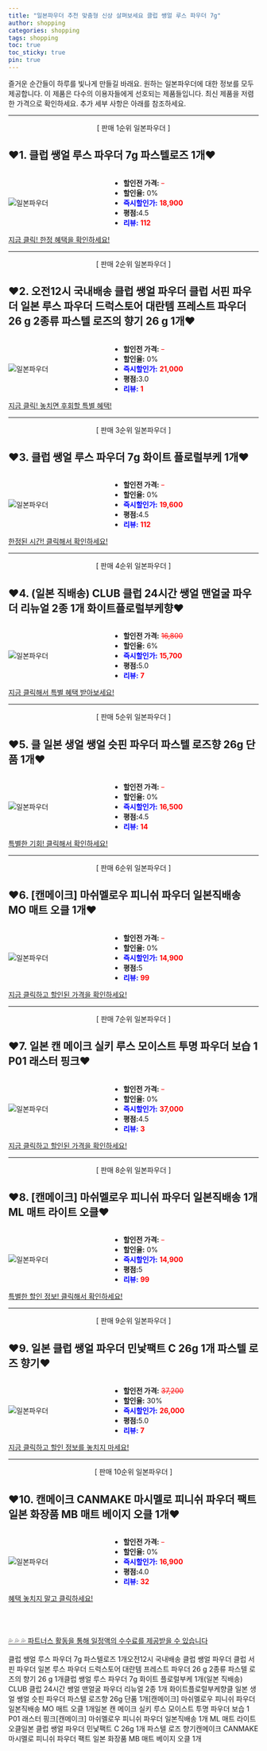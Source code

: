```yaml
---
title: "일본파우더 추천 맞춤형 신상 살펴보세요 클럽 쌩얼 루스 파우더 7g"
author: shopping
categories: shopping
tags: shopping
toc: true
toc_sticky: true
pin: true
---
```

즐거운 순간들이 하루를 빛나게 만들길 바래요. 원하는 일본파우더에 대한 정보를 모두 제공합니다. 이 제품은 다수의 이용자들에게 선호되는 제품들입니다. 최신 제품을 저렴한 가격으로 확인하세요. 추가 세부 사항은 아래를 참조하세요.

---
<p class="toplist" style="margin: 0 auto; display: block; width: fit-content;">[ 판매 1순위 일본파우더 ]</p>

<h2><strong>❤️1. 클럽 쌩얼 루스 파우더 7g 파스텔로즈 1개❤️</strong></h2>

<div style="display: flex; align-items: center;">
    <div style="flex: 0.4;">
        <img src="https://thumbnail9.coupangcdn.com/thumbnails/remote/230x230ex/image/vendor_inventory/464b/c154a289a086a3f01965dcef305692a10e98475f15d0b15604c28d1a7ec9.jpg" alt="일본파우더" style="max-width: 100%;">
    </div>
    <div style="flex: 0.6; margin-left: 10px;">
        <ul>
            <li><strong>할인전 가격:</strong> <del style="color: red;">-</del></li>
            <li><strong>할인율:</strong> 0%</li>
            <li><span style='color:blue'><strong>즉시할인가:</strong></span> <span style='color:red'><strong>18,900</strong></span></li>
            <li><strong>평점:</strong>4.5</li>
            <li><span style='color:blue'><strong>리뷰:</strong></span> <span style='color:red'><strong>112</strong></span></li>
        </ul>
    </div>
</div>
<div class="center">
    <a href="https://selin100587001.github.io?lptag=AF9450613&subid=githubio&pageKey=7935599232&traceid=V0-153&itemId=21843034024&vendorItemId=90622091690" class="myButton">
        지금 클릭! 한정 혜택을 확인하세요!
    </a>
</div>


---
<p class="toplist" style="margin: 0 auto; display: block; width: fit-content;">[ 판매 2순위 일본파우더 ]</p>

<h2><strong>❤️2. 오전12시 국내배송 클럽 쌩얼 파우더 클럽 서핀 파우더 일본 루스 파우더 드럭스토어 대란템 프레스트 파우더 26 g 2종류 파스텔 로즈의 향기 26 g 1개❤️</strong></h2>

<div style="display: flex; align-items: center;">
    <div style="flex: 0.4;">
        <img src="https://thumbnail6.coupangcdn.com/thumbnails/remote/230x230ex/image/vendor_inventory/d0ab/957de501f7976f4b73013afab6ace37e327c62e1175b2046f93cf6dc21ff.jpg" alt="일본파우더" style="max-width: 100%;">
    </div>
    <div style="flex: 0.6; margin-left: 10px;">
        <ul>
            <li><strong>할인전 가격:</strong> <del style="color: red;">-</del></li>
            <li><strong>할인율:</strong> 0%</li>
            <li><span style='color:blue'><strong>즉시할인가:</strong></span> <span style='color:red'><strong>21,000</strong></span></li>
            <li><strong>평점:</strong>3.0</li>
            <li><span style='color:blue'><strong>리뷰:</strong></span> <span style='color:red'><strong>1</strong></span></li>
        </ul>
    </div>
</div>
<div class="center">
    <a href="https://selin100587001.github.io?lptag=AF9450613&subid=githubio&pageKey=8186135057&traceid=V0-153&itemId=23411170442&vendorItemId=90438257917" class="myButton">
        지금 클릭! 놓치면 후회할 특별 혜택!
    </a>
</div>


---
<p class="toplist" style="margin: 0 auto; display: block; width: fit-content;">[ 판매 3순위 일본파우더 ]</p>

<h2><strong>❤️3. 클럽 쌩얼 루스 파우더 7g 화이트 플로럴부케 1개❤️</strong></h2>

<div style="display: flex; align-items: center;">
    <div style="flex: 0.4;">
        <img src="https://thumbnail9.coupangcdn.com/thumbnails/remote/230x230ex/image/vendor_inventory/4841/e0591320202fa76f6c1ab6ce4295228282cb8176f2210d820c9f1de1e3e9.jpg" alt="일본파우더" style="max-width: 100%;">
    </div>
    <div style="flex: 0.6; margin-left: 10px;">
        <ul>
            <li><strong>할인전 가격:</strong> <del style="color: red;">-</del></li>
            <li><strong>할인율:</strong> 0%</li>
            <li><span style='color:blue'><strong>즉시할인가:</strong></span> <span style='color:red'><strong>19,600</strong></span></li>
            <li><strong>평점:</strong>4.5</li>
            <li><span style='color:blue'><strong>리뷰:</strong></span> <span style='color:red'><strong>112</strong></span></li>
        </ul>
    </div>
</div>
<div class="center">
    <a href="https://selin100587001.github.io?lptag=AF9450613&subid=githubio&pageKey=7935599232&traceid=V0-153&itemId=21843034023&vendorItemId=90622091688" class="myButton">
        한정된 시간! 클릭해서 확인하세요!
    </a>
</div>


---
<p class="toplist" style="margin: 0 auto; display: block; width: fit-content;">[ 판매 4순위 일본파우더 ]</p>

<h2><strong>❤️4. (일본 직배송) CLUB 클럽 24시간 쌩얼 맨얼굴 파우더 리뉴얼 2종 1개 화이트플로럴부케향❤️</strong></h2>

<div style="display: flex; align-items: center;">
    <div style="flex: 0.4;">
        <img src="https://thumbnail6.coupangcdn.com/thumbnails/remote/230x230ex/image/vendor_inventory/8726/681920b8693ef4e0a9f4628a95d65ba89159fea4ea8a454d2e0b54141fa6.jpg" alt="일본파우더" style="max-width: 100%;">
    </div>
    <div style="flex: 0.6; margin-left: 10px;">
        <ul>
            <li><strong>할인전 가격:</strong> <del style="color: red;">16,800</del></li>
            <li><strong>할인율:</strong> 6%</li>
            <li><span style='color:blue'><strong>즉시할인가:</strong></span> <span style='color:red'><strong>15,700</strong></span></li>
            <li><strong>평점:</strong>5.0</li>
            <li><span style='color:blue'><strong>리뷰:</strong></span> <span style='color:red'><strong>7</strong></span></li>
        </ul>
    </div>
</div>
<div class="center">
    <a href="https://selin100587001.github.io?lptag=AF9450613&subid=githubio&pageKey=7553966513&traceid=V0-153&itemId=19886022801&vendorItemId=86986403933" class="myButton">
        지금 클릭해서 특별 혜택 받아보세요!
    </a>
</div>


---
<p class="toplist" style="margin: 0 auto; display: block; width: fit-content;">[ 판매 5순위 일본파우더 ]</p>

<h2><strong>❤️5. 클 일본 생얼 쌩얼 슷핀 파우더 파스텔 로즈향 26g 단품 1개❤️</strong></h2>

<div style="display: flex; align-items: center;">
    <div style="flex: 0.4;">
        <img src="https://thumbnail6.coupangcdn.com/thumbnails/remote/230x230ex/image/vendor_inventory/a118/0697e06cf3abf50cf0bbb6ba37d58defd68c9f407b876b1d62642b487e81.jpg" alt="일본파우더" style="max-width: 100%;">
    </div>
    <div style="flex: 0.6; margin-left: 10px;">
        <ul>
            <li><strong>할인전 가격:</strong> <del style="color: red;">-</del></li>
            <li><strong>할인율:</strong> 0%</li>
            <li><span style='color:blue'><strong>즉시할인가:</strong></span> <span style='color:red'><strong>16,500</strong></span></li>
            <li><strong>평점:</strong>4.5</li>
            <li><span style='color:blue'><strong>리뷰:</strong></span> <span style='color:red'><strong>14</strong></span></li>
        </ul>
    </div>
</div>
<div class="center">
    <a href="https://selin100587001.github.io?lptag=AF9450613&subid=githubio&pageKey=8065008975&traceid=V0-153&itemId=21690003279&vendorItemId=90712314965" class="myButton">
        특별한 기회! 클릭해서 확인하세요!
    </a>
</div>


---
<p class="toplist" style="margin: 0 auto; display: block; width: fit-content;">[ 판매 6순위 일본파우더 ]</p>

<h2><strong>❤️6. [캔메이크] 마쉬멜로우 피니쉬 파우더 일본직배송 MO 매트 오클 1개❤️</strong></h2>

<div style="display: flex; align-items: center;">
    <div style="flex: 0.4;">
        <img src="https://thumbnail6.coupangcdn.com/thumbnails/remote/230x230ex/image/vendor_inventory/9716/88a2153853b3eeac7d35f9063bb694bdea78903ba04ff73701a1779b9838.jpg" alt="일본파우더" style="max-width: 100%;">
    </div>
    <div style="flex: 0.6; margin-left: 10px;">
        <ul>
            <li><strong>할인전 가격:</strong> <del style="color: red;">-</del></li>
            <li><strong>할인율:</strong> 0%</li>
            <li><span style='color:blue'><strong>즉시할인가:</strong></span> <span style='color:red'><strong>14,900</strong></span></li>
            <li><strong>평점:</strong>5</li>
            <li><span style='color:blue'><strong>리뷰:</strong></span> <span style='color:red'><strong>99</strong></span></li>
        </ul>
    </div>
</div>
<div class="center">
    <a href="https://selin100587001.github.io?lptag=AF9450613&subid=githubio&pageKey=8049639287&traceid=V0-153&itemId=23597893446&vendorItemId=90623707560" class="myButton">
        지금 클릭하고 할인된 가격을 확인하세요!
    </a>
</div>


---
<p class="toplist" style="margin: 0 auto; display: block; width: fit-content;">[ 판매 7순위 일본파우더 ]</p>

<h2><strong>❤️7. 일본 캔 메이크 실키 루스 모이스트 투명 파우더 보습 1 P01 래스터 핑크❤️</strong></h2>

<div style="display: flex; align-items: center;">
    <div style="flex: 0.4;">
        <img src="https://thumbnail8.coupangcdn.com/thumbnails/remote/230x230ex/image/vendor_inventory/44bf/0474cb266c756eb88dbbee68c370be5a804f07717fc2ca07db3efeb16188.png" alt="일본파우더" style="max-width: 100%;">
    </div>
    <div style="flex: 0.6; margin-left: 10px;">
        <ul>
            <li><strong>할인전 가격:</strong> <del style="color: red;">-</del></li>
            <li><strong>할인율:</strong> 0%</li>
            <li><span style='color:blue'><strong>즉시할인가:</strong></span> <span style='color:red'><strong>37,000</strong></span></li>
            <li><strong>평점:</strong>4.5</li>
            <li><span style='color:blue'><strong>리뷰:</strong></span> <span style='color:red'><strong>3</strong></span></li>
        </ul>
    </div>
</div>
<div class="center">
    <a href="https://selin100587001.github.io?lptag=AF9450613&subid=githubio&pageKey=7113809127&traceid=V0-153&itemId=21816895005&vendorItemId=88865376315" class="myButton">
        지금 클릭하고 할인된 가격을 확인하세요!
    </a>
</div>


---
<p class="toplist" style="margin: 0 auto; display: block; width: fit-content;">[ 판매 8순위 일본파우더 ]</p>

<h2><strong>❤️8. [캔메이크] 마쉬멜로우 피니쉬 파우더 일본직배송 1개 ML 매트 라이트 오클❤️</strong></h2>

<div style="display: flex; align-items: center;">
    <div style="flex: 0.4;">
        <img src="https://thumbnail6.coupangcdn.com/thumbnails/remote/230x230ex/image/vendor_inventory/9716/88a2153853b3eeac7d35f9063bb694bdea78903ba04ff73701a1779b9838.jpg" alt="일본파우더" style="max-width: 100%;">
    </div>
    <div style="flex: 0.6; margin-left: 10px;">
        <ul>
            <li><strong>할인전 가격:</strong> <del style="color: red;">-</del></li>
            <li><strong>할인율:</strong> 0%</li>
            <li><span style='color:blue'><strong>즉시할인가:</strong></span> <span style='color:red'><strong>14,900</strong></span></li>
            <li><strong>평점:</strong>5</li>
            <li><span style='color:blue'><strong>리뷰:</strong></span> <span style='color:red'><strong>99</strong></span></li>
        </ul>
    </div>
</div>
<div class="center">
    <a href="https://selin100587001.github.io?lptag=AF9450613&subid=githubio&pageKey=7909094602&traceid=V0-153&itemId=23597893443&vendorItemId=90623707539" class="myButton">
        특별한 할인 정보! 클릭해서 확인하세요!
    </a>
</div>


---
<p class="toplist" style="margin: 0 auto; display: block; width: fit-content;">[ 판매 9순위 일본파우더 ]</p>

<h2><strong>❤️9. 일본 클럽 쌩얼 파우더 민낯팩트 C 26g 1개 파스텔 로즈 향기❤️</strong></h2>

<div style="display: flex; align-items: center;">
    <div style="flex: 0.4;">
        <img src="https://thumbnail9.coupangcdn.com/thumbnails/remote/230x230ex/image/vendor_inventory/bfe1/cac69b320170cc7cb4286f0d709585f7e0a52c31cc01efc17e13fd2483c7.png" alt="일본파우더" style="max-width: 100%;">
    </div>
    <div style="flex: 0.6; margin-left: 10px;">
        <ul>
            <li><strong>할인전 가격:</strong> <del style="color: red;">37,200</del></li>
            <li><strong>할인율:</strong> 30%</li>
            <li><span style='color:blue'><strong>즉시할인가:</strong></span> <span style='color:red'><strong>26,000</strong></span></li>
            <li><strong>평점:</strong>5.0</li>
            <li><span style='color:blue'><strong>리뷰:</strong></span> <span style='color:red'><strong>7</strong></span></li>
        </ul>
    </div>
</div>
<div class="center">
    <a href="https://selin100587001.github.io?lptag=AF9450613&subid=githubio&pageKey=7553966513&traceid=V0-153&itemId=23091554622&vendorItemId=90124978300" class="myButton">
        지금 클릭하고 할인 정보를 놓치지 마세요!
    </a>
</div>


---
<p class="toplist" style="margin: 0 auto; display: block; width: fit-content;">[ 판매 10순위 일본파우더 ]</p>

<h2><strong>❤️10. 캔메이크 CANMAKE 마시멜로 피니쉬 파우더 팩트 일본 화장품 MB 매트 베이지 오클 1개❤️</strong></h2>

<div style="display: flex; align-items: center;">
    <div style="flex: 0.4;">
        <img src="https://thumbnail8.coupangcdn.com/thumbnails/remote/230x230ex/image/vendor_inventory/f620/d4d45259a3a9e605d968060b608abfcc7752b7d20f4431725f553ca5b807.jpg" alt="일본파우더" style="max-width: 100%;">
    </div>
    <div style="flex: 0.6; margin-left: 10px;">
        <ul>
            <li><strong>할인전 가격:</strong> <del style="color: red;">-</del></li>
            <li><strong>할인율:</strong> 0%</li>
            <li><span style='color:blue'><strong>즉시할인가:</strong></span> <span style='color:red'><strong>16,900</strong></span></li>
            <li><strong>평점:</strong>4.0</li>
            <li><span style='color:blue'><strong>리뷰:</strong></span> <span style='color:red'><strong>32</strong></span></li>
        </ul>
    </div>
</div>
<div class="center">
    <a href="https://selin100587001.github.io?lptag=AF9450613&subid=githubio&pageKey=8208440494&traceid=V0-153&itemId=19448562464&vendorItemId=87317956159" class="myButton">
        혜택 놓치지 말고 클릭하세요!
    </a>
</div>

<br><br><br>[💦 💦 💦 파트너스 활동을 통해 일정액의 수수료를 제공받을 수 있습니다](https://link.coupang.com/a/bcpT2c)<br><br>클럽 쌩얼 루스 파우더 7g 파스텔로즈 1개오전12시 국내배송 클럽 쌩얼 파우더 클럽 서핀 파우더 일본 루스 파우더 드럭스토어 대란템 프레스트 파우더 26 g 2종류 파스텔 로즈의 향기 26 g 1개클럽 쌩얼 루스 파우더 7g 화이트 플로럴부케 1개(일본 직배송) CLUB 클럽 24시간 쌩얼 맨얼굴 파우더 리뉴얼 2종 1개 화이트플로럴부케향클 일본 생얼 쌩얼 슷핀 파우더 파스텔 로즈향 26g 단품 1개[캔메이크] 마쉬멜로우 피니쉬 파우더 일본직배송 MO 매트 오클 1개일본 캔 메이크 실키 루스 모이스트 투명 파우더 보습 1 P01 래스터 핑크[캔메이크] 마쉬멜로우 피니쉬 파우더 일본직배송 1개 ML 매트 라이트 오클일본 클럽 쌩얼 파우더 민낯팩트 C 26g 1개 파스텔 로즈 향기캔메이크 CANMAKE 마시멜로 피니쉬 파우더 팩트 일본 화장품 MB 매트 베이지 오클 1개